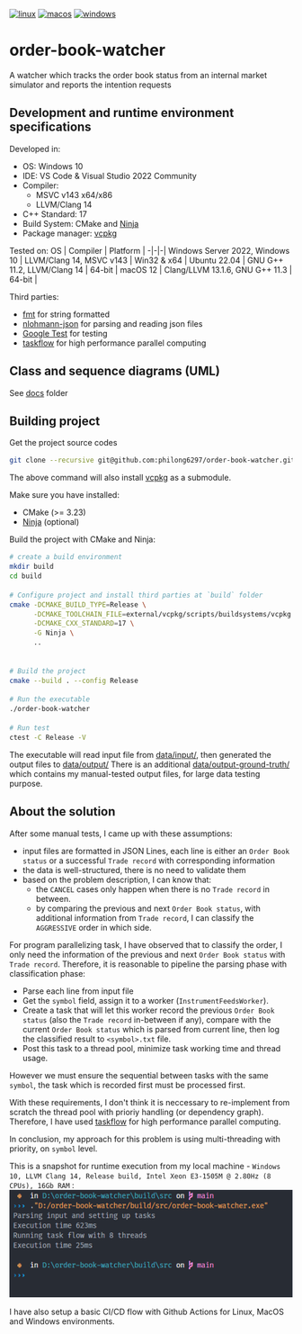[![linux](https://github.com/philong6297/order-book-watcher/actions/workflows/linux.yml/badge.svg)](https://github.com/philong6297/order-book-watcher/actions/workflows/linux.yml)
[![macos](https://github.com/philong6297/order-book-watcher/actions/workflows/macos.yml/badge.svg)](https://github.com/philong6297/order-book-watcher/actions/workflows/macos.yml)
[![windows](https://github.com/philong6297/order-book-watcher/actions/workflows/windows.yml/badge.svg)](https://github.com/philong6297/order-book-watcher/actions/workflows/windows.yml)
# order-book-watcher
A watcher which tracks the order book status from an internal market simulator and reports the intention requests

## Development and runtime environment specifications

Developed in:
- OS: Windows 10
- IDE: VS Code & Visual Studio 2022 Community
- Compiler:
  - MSVC v143 x64/x86
  - LLVM/Clang 14
- C++ Standard: 17
- Build System: CMake and [Ninja](https://ninja-build.org/)
- Package manager: [vcpkg](https://github.com/microsoft/vcpkg)

Tested on:
OS | Compiler | Platform |
-|-|-|
Windows Server 2022, Windows 10 | LLVM/Clang 14, MSVC v143 | Win32 & x64 |
Ubuntu 22.04 | GNU G++ 11.2, LLVM/Clang 14 | 64-bit |
macOS 12 | Clang/LLVM 13.1.6, GNU G++ 11.3 | 64-bit |

Third parties:
- [fmt](https://github.com/fmtlib/fmt) for string formatted
- [nlohmann-json](https://github.com/nlohmann/json) for parsing and reading json files
- [Google Test](https://github.com/google/googletest) for testing
- [taskflow](https://github.com/taskflow/taskflow) for high performance parallel computing

## Class and sequence diagrams (UML)
See [docs](docs/) folder

## Building project
Get the project source codes
```bash
git clone --recursive git@github.com:philong6297/order-book-watcher.git
```
The above command will also install [vcpkg](https://github.com/microsoft/vcpkg) as a submodule.

Make sure you have installed:
- CMake (>= 3.23)
- [Ninja](https://ninja-build.org/) (optional)

Build the project with CMake and Ninja:
```bash
# create a build environment
mkdir build
cd build

# Configure project and install third parties at `build` folder
cmake -DCMAKE_BUILD_TYPE=Release \
      -DCMAKE_TOOLCHAIN_FILE=external/vcpkg/scripts/buildsystems/vcpkg.cmake \
      -DCMAKE_CXX_STANDARD=17 \
      -G Ninja \
      ..


# Build the project
cmake --build . --config Release

# Run the executable
./order-book-watcher

# Run test
ctest -C Release -V
```
The executable will read input file from [data/input/](/data/input/), then generated the output files to [data/output/](/data/output/)
There is an additional [data/output-ground-truth/](/data/output-ground-truth/) which contains my manual-tested output files, for large data testing purpose.

## About the solution
After some manual tests, I came up with these assumptions:
- input files are formatted in JSON Lines, each line is either an `Order Book status` or a successful `Trade record` with corresponding information
- the data is well-structured, there is no need to validate them
- based on the problem description, I can know that:
  - the `CANCEL` cases only happen when there is no `Trade record` in between.
  - by comparing the previous and next `Order Book status`, with additional information from `Trade record`, I can classify the `AGGRESSIVE` order in which side.

For program parallelizing task, I have observed that to classify the order, I only need the information of the previous and next `Order Book status` with `Trade record`. Therefore, it is reasonable to pipeline the parsing phase with classification phase:
- Parse each line from input file
- Get the ``symbol`` field, assign it to a worker (``InstrumentFeedsWorker``).
- Create a task that will let this worker record the previous `Order Book status` (also the `Trade record` in-between if any), compare with the current `Order Book status` which is parsed from current line, then log the classified result to ``<symbol>.txt`` file.
- Post this task to a thread pool, minimize task working time and thread usage.

However we must ensure the sequential between tasks with the same `symbol`, the task which is recorded first must be processed first.

With these requirements, I don't think it is neccessary to re-implement from scratch the thread pool with prioriy handling (or dependency graph). Therefore, I have used [taskflow](https://github.com/taskflow/taskflow) for high performance parallel computing.

In conclusion, my approach for this problem is using multi-threading with priority, on ``symbol`` level.

This is a snapshot for runtime execution from my local machine - `Windows 10, LLVM Clang 14, Release build, Intel Xeon E3-1505M @ 2.80Hz (8 CPUs), 16Gb RAM` :
![snapshop](/data/snapshop.PNG)

I have also setup a basic CI/CD flow with Github Actions for Linux, MacOS and Windows environments.
